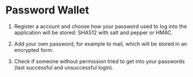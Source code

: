 # Password Wallet

1. Register a account and choose how your password used to log into the
application will be stored: SHA512 with salt and pepper or HMAC.

2. Add your own password, for example to mail, which will be stored in an encrypted form.

3. Check if someone without permission tried to get into your passwords (last successful and unsuccessful login).
